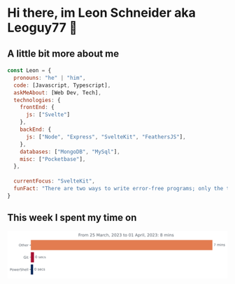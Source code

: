# Hi there, im Leon Schneider aka Leoguy77 👋


## A little bit more about me
```javascript
const Leon = {
  pronouns: "he" | "him",
  code: [Javascript, Typescript],
  askMeAbout: [Web Dev, Tech],
  technologies: {
    frontEnd: {
      js: ["Svelte"]
    },
    backEnd: {
      js: ["Node", "Express", "SvelteKit", "FeathersJS"],
    },
    databases: ["MongoDB", "MySql"],
    misc: ["Pocketbase"],
  },

  currentFocus: "SvelteKit",
  funFact: "There are two ways to write error-free programs; only the third one works"
}
```
## This week I spent my time on
<img
  src="https://github.com/leoguy77/leoguy77/blob/main/images/stat.svg"
  alt="Avinal WakaTime Activity"
/>

